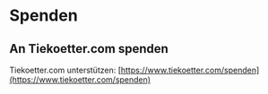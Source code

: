 # Spenden

## An Tiekoetter.com spenden

Tiekoetter.com unterstützen: [https://www.tiekoetter.com/spenden](https://www.tiekoetter.com/spenden)

